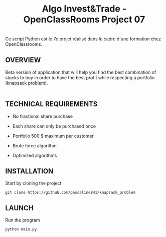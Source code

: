 <h1 align="center">Algo Invest&Trade -  OpenClassRooms Project 07 </h1>
<br>
Ce script Python est le 7e projet réalisé dans le cadre d'une formation chez OpenClassrooms.

## OVERVIEW
Beta version of application that will help you find the best combination of stocks to buy in order to have the best profit while respecting a portfolio (knapsack problem).
<br>
<br>

## TECHNICAL REQUIREMENTS

- No fractional share purchase <br>

- Each share can only be purchased once <br>

- Portfolio 500 $ maximum per customer <br>

- Brute force algorithm <br>

- Optimized algorithms <br>

## INSTALLATION 
Start by cloning the  project
```
git clone https://github.com/pascaline841/knapsack_problem
```
## LAUNCH 

Run the program
```
python main.py
```


